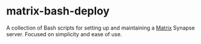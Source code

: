 # matrix-bash-deploy

A collection of Bash scripts for setting up and maintaining a [Matrix](https://matrix.org/) Synapse server. Focused on simplicity and ease of use.
